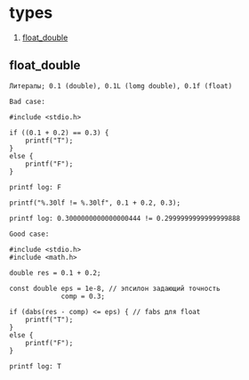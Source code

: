 # types

1.  [float_double](#float_double)


## float_double

    Литералы; 0.1 (double), 0.1L (lomg double), 0.1f (float)

    Bad case:
```
#include <stdio.h>

if ((0.1 + 0.2) == 0.3) {
	printf("T");
}
else {
	printf("F");
}
```
    printf log: F
```
printf("%.30lf != %.30lf", 0.1 + 0.2, 0.3);
```
    printf log: 0.3000000000000000444 != 0.2999999999999999888

    Good case:
```
#include <stdio.h>
#include <math.h>
 
double res = 0.1 + 0.2;

const double eps = 1e-8, // эпсилон задающий точность
             comp = 0.3;

if (dabs(res - comp) <= eps) { // fabs для float
	printf("T");
}
else {
	printf("F");
}
```
    printf log: T